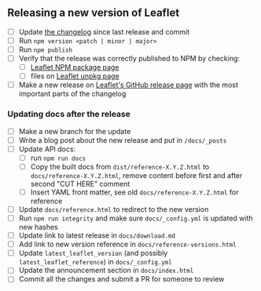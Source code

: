 ## Releasing a new version of Leaflet

- [ ] Update [the changelog](https://github.com/Leaflet/Leaflet/blob/master/CHANGELOG.md) since last release and commit
- [ ] Run `npm version <patch | minor | major>`
- [ ] Run `npm publish`
- [ ] Verify that the release was correctly published to NPM by checking:
  - [ ] [Leaflet NPM package page](https://www.npmjs.com/package/leaflet)
  - [ ] files on [Leaflet unpkg page](https://unpkg.com/leaflet@latest/)
- [ ] Make a new release on [Leaflet's GitHub release page](https://github.com/Leaflet/Leaflet/releases/) with the most important parts of the changelog

### Updating docs after the release

- [ ] Make a new branch for the update
- [ ] Write a blog post about the new release and put in `/docs/_posts`
- [ ] Update API docs:
  - [ ] run `npm run docs`
  - [ ] Copy the built docs from `dist/reference-X.Y.Z.html` to `docs/reference-X.Y.Z.html`, remove content before first and after second "CUT HERE" comment
  - [ ] Insert YAML front matter, see old `docs/reference-X.Y.Z.html` for reference
- [ ] Update `docs/reference.html` to redirect to the new version
- [ ] Run `npm run integrity` and make sure `docs/_config.yml` is updated with new hashes
- [ ] Update link to latest release in `docs/download.md`
- [ ] Add link to new version reference in `docs/reference-versions.html`
- [ ] Update `latest_leaflet_version` (and possibly `latest_leaflet_reference`) in `docs/_config.yml`
- [ ] Update the announcement section in `docs/index.html`
- [ ] Commit all the changes and submit a PR for someone to review
